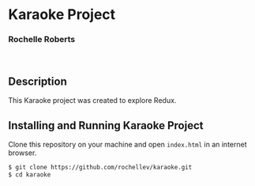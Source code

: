 # Karaoke Project
### Rochelle Roberts

<br/>

## Description

This Karaoke project was created to explore Redux.
<br/>
## Installing and Running Karaoke Project

Clone this repository on your machine and open `index.html` in an internet browser.

```sh
$ git clone https://github.com/rochellev/karaoke.git
$ cd karaoke
```
<br/>
